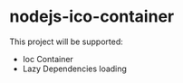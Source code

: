 nodejs-ico-container
===================

This project will be supported:
* Ioc Container
* Lazy Dependencies loading